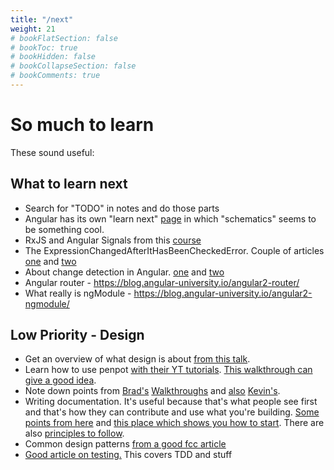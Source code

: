 ```yaml
---
title: "/next"
weight: 21
# bookFlatSection: false
# bookToc: true
# bookHidden: false
# bookCollapseSection: false
# bookComments: true
---
```

# So much to learn
These sound useful:

## What to learn next
* Search for "TODO" in notes and do those parts
* Angular has its own "learn next" [page](https://angular.io/guide/architecture-next-steps) in which
"schematics" seems to be something cool.
* RxJS and Angular Signals from this [course](https://app.pluralsight.com/library/courses/rxjs-angular-signals-fundamentals/table-of-contents)
* The ExpressionChangedAfterItHasBeenCheckedError. Couple of articles [one](https://angularindepth.com/posts/1001/everything-you-need-to-know-about-the-expressionchangedafterithasbeencheckederror-error) and [two](https://angularindepth.com/posts/1514/deep-dive-into-the-infamous-expressionchangedafterithasbeencheckederror-in-angular)
* About change detection in Angular. [one](https://angularindepth.com/posts/1512/change-detection-and-component-trees-in-angular-applications) and [two](https://angularindepth.com/posts/1509/overview-of-angulars-change-detection-operations-in-ivy)
* Angular router - <https://blog.angular-university.io/angular2-router/>
* What really is ngModule - <https://blog.angular-university.io/angular2-ngmodule/>


## Low Priority - Design
* Get an overview of what design is about [from this talk](https://www.youtube.com/watch?v=FBUJYEQ7OGY).
* Learn how to use penpot [with their YT tutorials](https://www.youtube.com/watch?v=MpINco5nWw4&list=PLgcCPfOv5v57cJS0im5FYFwbsu6X5mkNq). [This walkthrough can give a good idea](https://www.youtube.com/watch?v=KUg3xIFWK_g).
* Note down points from [Brad's](https://www.youtube.com/watch?v=XsEnj-1hG2o) [Walkthroughs](https://www.youtube.com/watch?v=moBhzSC455o) and [also](https://www.youtube.com/watch?v=KYFwcIRx16g) [Kevin's](https://www.youtube.com/watch?v=RhLMEdiKuMg).
* Writing documentation. It's useful because that's what people see first and that's how they can contribute
and use what you're building. [Some points from here](https://www.freecodecamp.org/news/how-to-write-good-documentation/) and [this place which shows you how to start](https://www.writethedocs.org/guide/writing/beginners-guide-to-docs/). There are also [principles to follow](https://www.writethedocs.org/guide/writing/docs-principles/).
* Common design patterns [from a good fcc article](https://www.freecodecamp.org/news/javascript-design-patterns-explained/)
* [Good article on testing.](https://www.freecodecamp.org/news/test-driven-development-tutorial-how-to-test-javascript-and-reactjs-app/) This covers TDD and stuff
